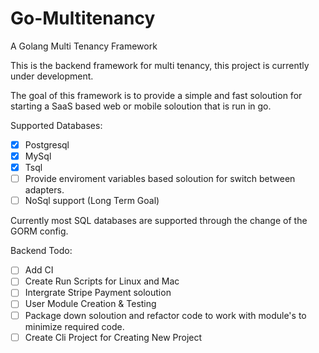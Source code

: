 # Go-Multitenancy
A Golang Multi Tenancy Framework

This is the backend framework for multi tenancy, this project is currently under development.

The goal of this framework is to provide a simple and fast soloution for starting a SaaS based web or mobile soloution that is run in go.

Supported Databases:
- [X] Postgresql
- [X] MySql
- [X] Tsql
- [ ] Provide enviroment variables based soloution for switch between adapters.
- [ ] NoSql support (Long Term Goal)

Currently most SQL databases are supported through the change of the GORM config.

Backend Todo:
- [ ] Add CI
- [ ] Create Run Scripts for Linux and Mac
- [ ] Intergrate Stripe Payment soloution
- [ ] User Module Creation & Testing
- [ ] Package down soloution and refactor code to work with module's to minimize required code.
- [ ] Create Cli Project for Creating New Project

